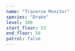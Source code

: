 ```yaml
---
name: "Traverse Monitor"
species: "Drake"
level: 100
start_floor: 53
end_floor: 56
patrol: false
---
```

